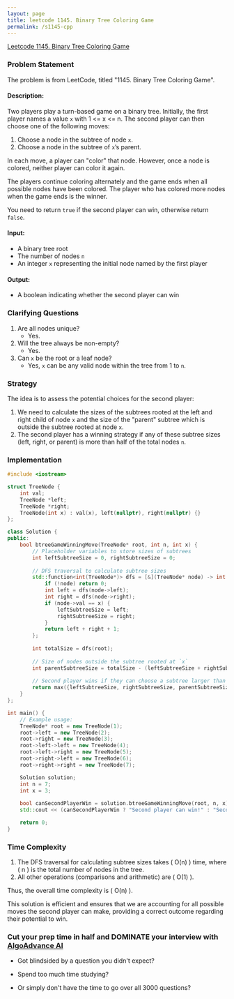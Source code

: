 ```yaml
---
layout: page
title: leetcode 1145. Binary Tree Coloring Game
permalink: /s1145-cpp
---
```

[Leetcode 1145. Binary Tree Coloring Game](https://algoadvance.github.io/algoadvance/l1145)
### Problem Statement

The problem is from LeetCode, titled "1145. Binary Tree Coloring Game".

#### Description:

Two players play a turn-based game on a binary tree. Initially, the first player names a value `x` with 1 <= x <= n. The second player can then choose one of the following moves:
1. Choose a node in the subtree of node `x`.
2. Choose a node in the subtree of `x`’s parent.

In each move, a player can "color" that node. However, once a node is colored, neither player can color it again. 

The players continue coloring alternately and the game ends when all possible nodes have been colored. The player who has colored more nodes when the game ends is the winner.

You need to return `true` if the second player can win, otherwise return `false`.

#### Input:
- A binary tree root
- The number of nodes `n`
- An integer `x` representing the initial node named by the first player

#### Output:
- A boolean indicating whether the second player can win

### Clarifying Questions

1. Are all nodes unique?
   - Yes.
2. Will the tree always be non-empty?
   - Yes.
3. Can `x` be the root or a leaf node?
   - Yes, `x` can be any valid node within the tree from 1 to `n`.

### Strategy

The idea is to assess the potential choices for the second player:
1. We need to calculate the sizes of the subtrees rooted at the left and right child of node `x` and the size of the "parent" subtree which is outside the subtree rooted at node `x`.
2. The second player has a winning strategy if any of these subtree sizes (left, right, or parent) is more than half of the total nodes `n`.

### Implementation

```cpp
#include <iostream>

struct TreeNode {
    int val;
    TreeNode *left;
    TreeNode *right;
    TreeNode(int x) : val(x), left(nullptr), right(nullptr) {}
};

class Solution {
public:
    bool btreeGameWinningMove(TreeNode* root, int n, int x) {
        // Placeholder variables to store sizes of subtrees
        int leftSubtreeSize = 0, rightSubtreeSize = 0;
        
        // DFS traversal to calculate subtree sizes
        std::function<int(TreeNode*)> dfs = [&](TreeNode* node) -> int {
            if (!node) return 0;
            int left = dfs(node->left);
            int right = dfs(node->right);
            if (node->val == x) {
                leftSubtreeSize = left;
                rightSubtreeSize = right;
            }
            return left + right + 1;
        };
        
        int totalSize = dfs(root);
        
        // Size of nodes outside the subtree rooted at `x`
        int parentSubtreeSize = totalSize - (leftSubtreeSize + rightSubtreeSize + 1);
        
        // Second player wins if they can choose a subtree larger than half of `n`
        return max({leftSubtreeSize, rightSubtreeSize, parentSubtreeSize}) > n / 2;
    }
};

int main() {
    // Example usage:
    TreeNode* root = new TreeNode(1);
    root->left = new TreeNode(2);
    root->right = new TreeNode(3);
    root->left->left = new TreeNode(4);
    root->left->right = new TreeNode(5);
    root->right->left = new TreeNode(6);
    root->right->right = new TreeNode(7);

    Solution solution;
    int n = 7;
    int x = 3;
 
    bool canSecondPlayerWin = solution.btreeGameWinningMove(root, n, x);
    std::cout << (canSecondPlayerWin ? "Second player can win!" : "Second player cannot win.") << std::endl;

    return 0;
}
```

### Time Complexity

1. The DFS traversal for calculating subtree sizes takes \( O(n) \) time, where \( n \) is the total number of nodes in the tree.
2. All other operations (comparisons and arithmetic) are \( O(1) \).

Thus, the overall time complexity is \( O(n) \).

This solution is efficient and ensures that we are accounting for all possible moves the second player can make, providing a correct outcome regarding their potential to win.


### Cut your prep time in half and DOMINATE your interview with [AlgoAdvance AI](https://algoAdvance.com)

- Got blindsided by a question you didn't expect?

- Spend too much time studying?

- Or simply don't have the time to go over all 3000 questions?

